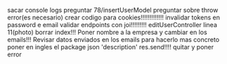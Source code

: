 sacar console logs
preguntar 78/insertUserModel preguntar sobre throw error(es necesario)
crear codigo para cookies!!!!!!!!!!!!!
invalidar tokens en password e email
validar endpoints con joi!!!!!!!!!
editUserController linea 11(photo)
borrar index!!!
Poner nombre a la empresa y cambiar en los emails!!!
Revisar datos enviados en los emails para hacerlo mas concreto
poner en ingles el package json 'description'
res.send!!!! quitar y poner error

